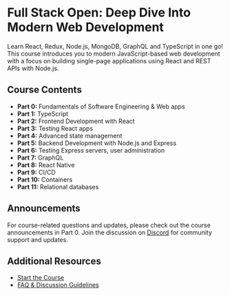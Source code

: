 # Full Stack Open: Deep Dive Into Modern Web Development

Learn React, Redux, Node.js, MongoDB, GraphQL and TypeScript in one go! This course introduces you to modern JavaScript-based web development with a focus on building single-page applications using React and REST APIs with Node.js.

## Course Contents

- **Part 0:** Fundamentals of Software Engineering & Web apps
- **Part 1:** TypeScript
- **Part 2:** Frontend Development with React
- **Part 3:** Testing React apps
- **Part 4:** Advanced state management
- **Part 5:** Backend Development with Node.js and Express
- **Part 6:** Testing Express servers, user administration
- **Part 7:** GraphQL
- **Part 8:** React Native
- **Part 9:** CI/CD
- **Part 10:** Containers
- **Part 11:** Relational databases

## Announcements

For course-related questions and updates, please check out the course announcements in Part 0. Join the discussion on [Discord](https://study.cs.helsinki.fi/discord/join/fullstack) for community support and updates.


## Additional Resources

- [Start the Course](https://techcraftcourse.subraatakumar.com/)
- [FAQ & Discussion Guidelines](#)


